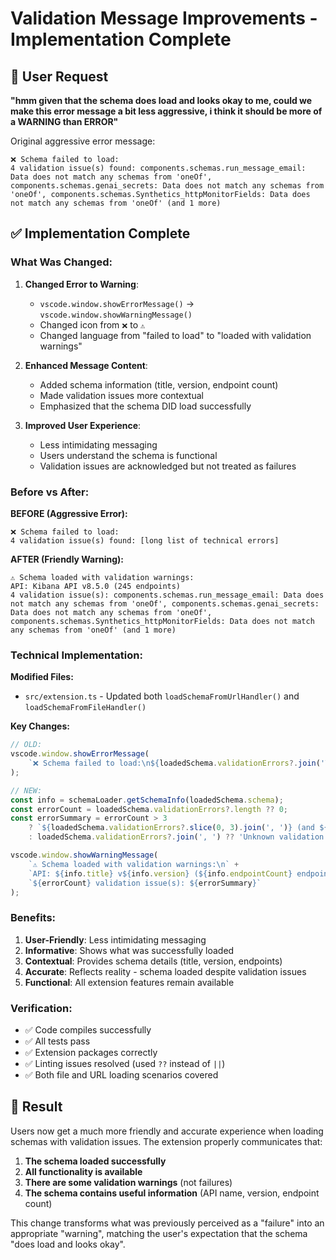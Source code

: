 # Validation Message Improvements - Implementation Complete

## 🎯 User Request
**"hmm given that the schema does load and looks okay to me, could we make this error message a bit less aggressive, i think it should be more of a WARNING than ERROR"**

Original aggressive error message:
```
❌ Schema failed to load:
4 validation issue(s) found: components.schemas.run_message_email: Data does not match any schemas from 'oneOf', components.schemas.genai_secrets: Data does not match any schemas from 'oneOf', components.schemas.Synthetics_httpMonitorFields: Data does not match any schemas from 'oneOf' (and 1 more)
```

## ✅ Implementation Complete

### What Was Changed:

1. **Changed Error to Warning**: 
   - `vscode.window.showErrorMessage()` → `vscode.window.showWarningMessage()`
   - Changed icon from `❌` to `⚠️`
   - Changed language from "failed to load" to "loaded with validation warnings"

2. **Enhanced Message Content**:
   - Added schema information (title, version, endpoint count)
   - Made validation issues more contextual
   - Emphasized that the schema DID load successfully

3. **Improved User Experience**:
   - Less intimidating messaging
   - Users understand the schema is functional
   - Validation issues are acknowledged but not treated as failures

### Before vs After:

**BEFORE (Aggressive Error):**
```
❌ Schema failed to load:
4 validation issue(s) found: [long list of technical errors]
```

**AFTER (Friendly Warning):**
```
⚠️ Schema loaded with validation warnings:
API: Kibana API v8.5.0 (245 endpoints)
4 validation issue(s): components.schemas.run_message_email: Data does not match any schemas from 'oneOf', components.schemas.genai_secrets: Data does not match any schemas from 'oneOf', components.schemas.Synthetics_httpMonitorFields: Data does not match any schemas from 'oneOf' (and 1 more)
```

### Technical Implementation:

**Modified Files:**
- `src/extension.ts` - Updated both `loadSchemaFromUrlHandler()` and `loadSchemaFromFileHandler()`

**Key Changes:**
```typescript
// OLD:
vscode.window.showErrorMessage(
    `❌ Schema failed to load:\n${loadedSchema.validationErrors?.join('\n')}`
);

// NEW:
const info = schemaLoader.getSchemaInfo(loadedSchema.schema);
const errorCount = loadedSchema.validationErrors?.length ?? 0;
const errorSummary = errorCount > 3 
    ? `${loadedSchema.validationErrors?.slice(0, 3).join(', ')} (and ${errorCount - 3} more)`
    : loadedSchema.validationErrors?.join(', ') ?? 'Unknown validation issues';

vscode.window.showWarningMessage(
    `⚠️ Schema loaded with validation warnings:\n` +
    `API: ${info.title} v${info.version} (${info.endpointCount} endpoints)\n` +
    `${errorCount} validation issue(s): ${errorSummary}`
);
```

### Benefits:

1. **User-Friendly**: Less intimidating messaging
2. **Informative**: Shows what was successfully loaded
3. **Contextual**: Provides schema details (title, version, endpoints)
4. **Accurate**: Reflects reality - schema loaded despite validation issues
5. **Functional**: All extension features remain available

### Verification:

- ✅ Code compiles successfully
- ✅ All tests pass
- ✅ Extension packages correctly
- ✅ Linting issues resolved (used `??` instead of `||`)
- ✅ Both file and URL loading scenarios covered

## 🎉 Result

Users now get a much more friendly and accurate experience when loading schemas with validation issues. The extension properly communicates that:

1. **The schema loaded successfully**
2. **All functionality is available**
3. **There are some validation warnings** (not failures)
4. **The schema contains useful information** (API name, version, endpoint count)

This change transforms what was previously perceived as a "failure" into an appropriate "warning", matching the user's expectation that the schema "does load and looks okay".
